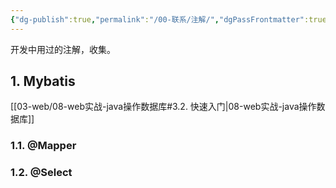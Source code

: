 ```yaml
---
{"dg-publish":true,"permalink":"/00-联系/注解/","dgPassFrontmatter":true}
---
```



开发中用过的注解，收集。


## 1. Mybatis

[[03-web/08-web实战-java操作数据库#3.2. 快速入门\|08-web实战-java操作数据库]]

### 1.1. @Mapper

### 1.2. @Select
